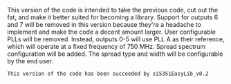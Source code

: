 This version of the code is intended to take the previous code, cut out the fat, and make it better suited for becoming a library.
	Support for outputs 6 and 7 will be removed in this version because they're a headache to implement and make the code a decent amount larger.
	User configurable PLLs will be removed. Instead, outputs 0-5 will use PLL A as their reference, which will operate at a fixed frequency of 750 MHz.
	Spread spectrum configuration will be added. The spread type and width will be configurable by the end user.
	
	This version of the code has been succeeded by si5351EasyLib_v0.2